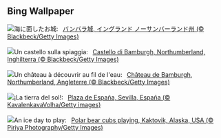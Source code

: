## Bing Wallpaper
![](https://www.bing.com/th?id=OHR.BamburghCastleUK_JA-JP0209461050_UHD.jpg&w=1000)海に面したお城:&nbsp;&ensp;[バンバラ城, イングランド ノーサンバーランド州 (© Blackbeck/Getty Images)](https://www.bing.com/th?id=OHR.BamburghCastleUK_JA-JP0209461050_UHD.jpg)
<br><br/>
![](https://www.bing.com/th?id=OHR.BamburghCastleUK_IT-IT5518925488_UHD.jpg&w=1000)Un castello sulla spiaggia:&nbsp;&ensp;[Castello di Bamburgh, Northumberland, Inghilterra (© Blackbeck/Getty Images)](https://www.bing.com/th?id=OHR.BamburghCastleUK_IT-IT5518925488_UHD.jpg)
<br><br/>
![](https://www.bing.com/th?id=OHR.BamburghCastleUK_FR-FR3136425670_UHD.jpg&w=1000)Un château à découvrir au fil de l'eau:&nbsp;&ensp;[Château de Bamburgh, Northumberland, Angleterre (© Blackbeck/Getty Images)](https://www.bing.com/th?id=OHR.BamburghCastleUK_FR-FR3136425670_UHD.jpg)
<br><br/>
![](https://www.bing.com/th?id=OHR.SevilleAndalusiaDay_ES-ES5223382941_UHD.jpg&w=1000)¡La tierra del sol!:&nbsp;&ensp;[Plaza de España, Sevilla, España (© KavalenkavaVolha/Getty images)](https://www.bing.com/th?id=OHR.SevilleAndalusiaDay_ES-ES5223382941_UHD.jpg)
<br><br/>
![](https://www.bing.com/th?id=OHR.PolarBearCubs_EN-GB3190423564_UHD.jpg&w=1000)An ice day to play:&nbsp;&ensp;[Polar bear cubs playing, Kaktovik, Alaska, USA (© Piriya Photography/Getty Images)](https://www.bing.com/th?id=OHR.PolarBearCubs_EN-GB3190423564_UHD.jpg)
<br><br/>
